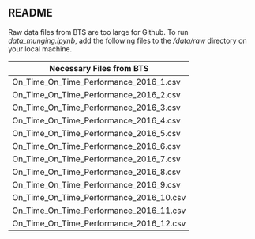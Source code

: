 ## README
Raw data files from BTS are too large for Github. To run _data_munging.ipynb_, add the following files to the _/data/raw_ directory on your local machine.

Necessary Files from BTS|
-------------|
On_Time_On_Time_Performance_2016_1.csv|
On_Time_On_Time_Performance_2016_2.csv|
On_Time_On_Time_Performance_2016_3.csv|
On_Time_On_Time_Performance_2016_4.csv|
On_Time_On_Time_Performance_2016_5.csv|
On_Time_On_Time_Performance_2016_6.csv|
On_Time_On_Time_Performance_2016_7.csv|
On_Time_On_Time_Performance_2016_8.csv|
On_Time_On_Time_Performance_2016_9.csv|
On_Time_On_Time_Performance_2016_10.csv|
On_Time_On_Time_Performance_2016_11.csv|
On_Time_On_Time_Performance_2016_12.csv|
